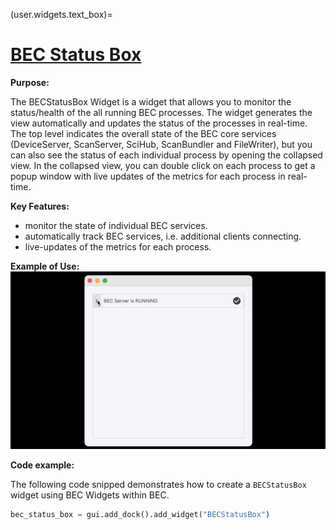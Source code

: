 (user.widgets.text_box)=
# [BEC Status Box](/api_reference/_autosummary/bec_widgets.cli.client.BECStatusBox)
**Purpose:**

The BECStatusBox Widget is a widget that allows you to monitor the status/health of the all running BEC processes. The widget generates the view automatically and updates the status of the processes in real-time. The top level indicates the overall state of the BEC core services (DeviceServer, ScanServer, SciHub, ScanBundler and FileWriter), but you can also see the status of each individual process by opening the collapsed view. In the collapsed view, you can double click on each process to get a popup window with live updates of the metrics for each process in real-time.

**Key Features:**

- monitor the state of individual BEC services.
- automatically track BEC services, i.e. additional clients connecting.
- live-updates of the metrics for each process.

**Example of Use:**
![BECStatus](./bec_status_box.gif)

**Code example:**

The following code snipped demonstrates how to create a `BECStatusBox` widget using BEC Widgets within BEC.
```python
bec_status_box = gui.add_dock().add_widget("BECStatusBox")
```









